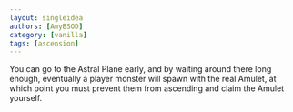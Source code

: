 ```yaml
---
layout: singleidea
authors: [AmyBSOD]
category: [vanilla]
tags: [ascension]
---
```

You can go to the Astral Plane early, and by waiting around there long enough, eventually a player monster will spawn with the real Amulet, at which point you must prevent them from ascending and claim the Amulet yourself.

